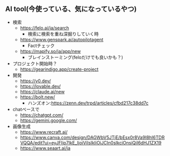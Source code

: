 ## AI tool(今使っている、気になっているやつ)
* 検索
  * https://felo.ai/ja/search
    * 検索に検索を重ね深掘りしていく時
  * https://www.genspark.ai/autopilotagent
    * Factチェック
  * https://mapify.so/ja/app/new
    * ブレインストーミング(feloだけでも良いかも？)
* プロジェクト開始時？
  * https://gearindigo.app/create-project
* 開発
  * https://v0.dev/
  * https://lovable.dev/
  * https://claude.ai/new
  * https://bolt.new/
    * ハンズオン:https://zenn.dev/trpd/articles/cfbd217c38dd7c
* chatベースで
  * https://chatgpt.com/
  * https://gemini.google.com/
* 画像生成
  * https://www.recraft.ai/
  * https://www.canva.com/design/DAGWbV5JTjE/bEsx0r8Va9I8hI6TDRVQQA/edit?ui=eyJFIjp7IkE_IjoiViIsIkIiOiJCIn0sIkciOnsiQiI6dHJ1ZX19
  * https://www.seaart.ai/ja
